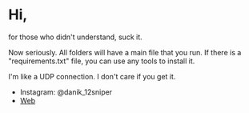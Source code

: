 # Hi,
for those who didn't understand, suck it.



Now seriously. All folders will have a main file that you run. If there is a "requirements.txt" file, you can use any tools to install it.

I'm like a UDP connection. I don't care if you get it.
- Instagram: @danik_12sniper
- [Web](http://termux.wz.cz:8080)

<!---
danb1551/danb1551 is a ✨ special ✨ repository because its `README.md` (this file) appears on your GitHub profile.
You can click the Preview link to take a look at your changes.
--->